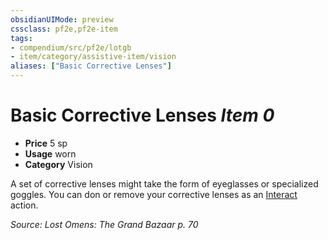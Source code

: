 ```yaml
---
obsidianUIMode: preview
cssclass: pf2e,pf2e-item
tags:
- compendium/src/pf2e/lotgb
- item/category/assistive-item/vision
aliases: ["Basic Corrective Lenses"]
---
```

# Basic Corrective Lenses *Item 0*  

- **Price** 5 sp
- **Usage** worn
- **Category** Vision

A set of corrective lenses might take the form of eyeglasses or specialized goggles. You can don or remove your corrective lenses as an [Interact](/rules/actions/interact.md) action.

*Source: Lost Omens: The Grand Bazaar p. 70*
